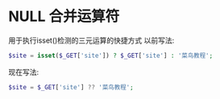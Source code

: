 # NULL 合并运算符
用于执行isset()检测的三元运算的快捷方式
以前写法:
```php
$site = isset($_GET['site']) ? $_GET['site'] : '菜鸟教程';

```
现在写法:
```php
$site = $_GET['site'] ?? '菜鸟教程';

```

